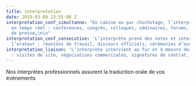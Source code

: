 ```yaml
---
title: interpretation
date: 2019-03-08 13:55:00 Z
interpretation_conf_simultanne: "En cabine ou par chuchotage, l’interprète traduit
  en temps réel : conférences, congrès, colloques, séminaires, forums, débats, conférences
  de presse…\n\n"
interpretation_conf_consecutive: 'L’interprète prend des notes et intervient après
  l’orateur : réunions de travail, discours officiels, cérémonies d’ouverture…'
interpretation_liaison: 'L’interprète intervient au fur et à mesure des conversations
  : visites de site, négociations commerciales, signatures de contrat, rendez-vous…'
---
```


Nos interprètes professionnels assurent la traduction orale de vos événements